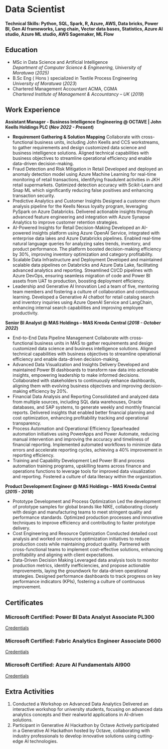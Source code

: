 # Data Scientist

#### Technical Skills: Python, SQL, Spark, R, Azure, AWS, Data bricks, Power BI, Gen AI frameworks, Lang chain, Vector data bases, Statistics, Azure AI studio, Azure ML studio, AWS Sagemaker, ML Flow

## Education
- MSc in Data Science and Artificial Intelligence \
_Department of Computer Science & Engineering, University of Moratuwa_ (_2025)_								       		
- B.Sc Eng ( Hons ) specialized in Textile Process Engineering \
_University of Moratuwa_ (_2023_)	 			        		
- Chartered Management Accountant ACMA, CGMA \
_Chartered Institute of Management & Accountancy – UK_ (_2019_)

## Work Experience
**Assistant Manager - Business Intelligence Engineering @ OCTAVE | John Keells Holdings PLC (_Nov 2022 - Present_)**
- __Requirement Gathering & Solution Mapping__
Collaborate with cross-functional business units, including John Keells and CCS workstreams, to gather requirements and
design customized data science and business intelligence solutions. Aligned technical capabilities with business
objectives to streamline operational efficiency and enable data-driven decision-making.
- Fraud Detection and Risk Mitigation in Retail
Developed and deployed an anomaly detection model using Azure Machine Learning for real-time monitoring of retail
transactions, identifying fraudulent activities in JKH retail supermarkets. Optimized detection accuracy with Scikit-Learn
and Snap ML which significantly reducing false positives and enhancing transaction security.
- Predictive Analytics and Customer Insights
Designed a customer churn analysis pipeline for the Keells Nexus loyalty program, leveraging PySpark on Azure
Databricks. Delivered actionable insights through advanced feature engineering and integration with Azure Synapse
Analytics to improve customer retention strategies.
- AI-Powered Insights for Retail Decision-Making
Developed an AI-powered insights platform using Azure OpenAI Service, integrated with enterprise data lakes and Azure
Databricks pipelines. Enabled real-time natural language queries for analyzing sales trends, inventory, and product
performance. The platform boosted decision-making efficiency by 30%, improving inventory optimization and category
profitability.
- Scalable Data Infrastructure and Deployment
Developed and maintained scalable data pipelines on Databricks and Azure Data Lake, facilitating advanced analytics and
reporting. Streamlined CI/CD pipelines with Azure DevOps, ensuring seamless migration of code and Power BI assets
from UAT to production, boosting deployment efficiency.
- Leadership and Generative AI Innovation
Led a team of five, mentoring team members and fostering a culture of collaboration and continuous learning.
Developed a Generative AI chatbot for retail catalog search and inventory inquiries using Azure OpenAI Service and
LangChain, enhancing internal search capabilities and improving employee productivity.

**Senior BI Analyst @ MAS Holdings – MAS Kreeda Central (_2018 - October 2022_)**
- End-to-End Data Pipeline Management
Collaborate with cross-functional business units in MAS to gather requirements and design customized data science and
business intelligence solutions. Aligned technical capabilities with business objectives to streamline operational
efficiency and enable data-driven decision-making.
- Advanced Data Visualization and Insights Delivery
Developed and maintained Power BI dashboards to transform raw data into actionable insights, empowering leadership
to make informed decisions. Collaborated with stakeholders to continuously enhance dashboards, aligning them with
evolving business objectives and improving decision-making efficiency by 20%.
- Financial Data Analysis and Reporting
Consolidated and analyzed data from multiple sources, including SQL data warehouses, Oracle databases, and SAP
systems, to generate weekly and monthly financial reports. Delivered insights that enabled better financial planning and
cost optimization, enhancing profitability tracking and operational transparency.
- Process Automation and Operational Efficiency
Spearheaded automation initiatives using PowerApps and Power Automate, reducing manual intervention and
improving the accuracy and timeliness of financial reporting. Implemented automated workflows to minimize data
errors and accelerate reporting cycles, achieving a 40% improvement in reporting efficiency.
- Training and Capability Development
Led Power BI and process automation training programs, upskilling teams across finance and operations functions to
leverage tools for improved data visualization and reporting. Fostered a culture of data literacy within the organization.

**Product Development Engineer @ MAS Holdings – MAS Kreeda Central (_2015 - 2018_)**
- Prototype Development and Process Optimization
Led the development of prototype samples for global brands like NIKE, collaborating closely with design and
manufacturing teams to meet stringent quality and performance standards. Optimized production processes and
innovative techniques to improve efficiency and contributing to faster prototype delivery.
- Cost Engineering and Resource Optimization
Conducted detailed cost analysis and worked on resource optimization initiatives to reduce production costs while
maintaining product quality. Partnered with cross-functional teams to implement cost-effective solutions, enhancing
profitability and aligning with client expectations.
- Data-Driven Decision Making
Leveraged data analysis tools to monitor production metrics, identify inefficiencies, and propose actionable
improvements, laying the groundwork for data-driven operational strategies. Designed performance dashboards to
track progress on key performance indicators (KPIs), fostering a culture of continuous improvement.

## Certificates
### Microsoft Certified: Power BI Data Analyst Associate PL300
[Credentials](https://learn.microsoft.com/en-us/users/shihamfarook-8053/credentials/97b8bb9b88c8733a?ref=https%3A%2F%2Fwww.linkedin.com%2F)
### Microsoft Certified: Fabric Analytics Engineer Associate D600
[Credentials](https://learn.microsoft.com/en-us/users/shihamfarook-8053/credentials/c524f294ec1fb236?ref=https%3A%2F%2Fwww.linkedin.com%2F)
### Microsoft Certified: Azure AI Fundamentals AI900
[Credentials](https://learn.microsoft.com/en-us/users/shihamfarook-8053/credentials/2de3c38e68acfe8f?ref=https%3A%2F%2Fwww.linkedin.com%2F)

## Extra Activities
1. Conducted a Workshop on Advanced Data Analytics
Delivered an interactive workshop for university students, focusing on advanced data analytics concepts and their realworld applications in AI-driven solutions.
2. Participant in Generative AI Hackathon by Octave
Actively participated in a Generative AI Hackathon hosted by Octave, collaborating with industry professionals to
develop innovative solutions using cutting-edge AI technologies.
